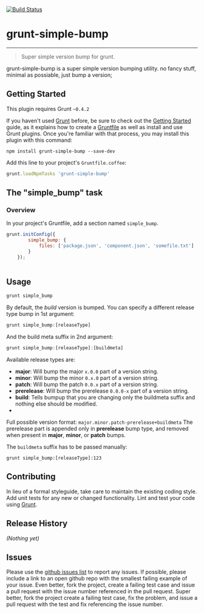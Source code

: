 [![Build Status](https://travis-ci.org/xl8/grunt-simple-bump.png?branch=master)](https://travis-ci.org/xl8/grunt-simple-bump)

# grunt-simple-bump
-------------------------------

> Super simple version bump for grunt.

grunt-simple-bump is a super simple version bumping utility. no fancy stuff, minimal as possiable, just bump a version;


## Getting Started
This plugin requires Grunt `~0.4.2`

If you haven't used [Grunt](http://gruntjs.com/) before, be sure to check out the [Getting Started](http://gruntjs.com/getting-started) guide, as it explains how to create a [Gruntfile](http://gruntjs.com/sample-gruntfile) as well as install and use Grunt plugins. Once you're familiar with that process, you may install this plugin with this command:

```shell
npm install grunt-simple-bump --save-dev
```

Add this line to your project's `Gruntfile.coffee`:

```js
grunt.loadNpmTasks 'grunt-simple-bump'
```

## The "simple_bump" task

### Overview
In your project's Gruntfile, add a section named `simple_bump`.

```js
grunt.initConfig({
        simple_bump: {
            files: ['package.json', 'component.json', 'somefile.txt']
        }
    });
    
```

## Usage

```js
grunt simple_bump
```
By default, the *build* version is bumped.
You can specify a different release type bump in 1st argument:
```js
grunt simple_bump:[releaseType]
```
And the build meta suffix in 2nd argument:
```js
grunt simple_bump:[releaseType]:[buildmeta]
```
Available release types are:

- **major**: Will bump the major `x.0.0` part of a version string.
- **minor**: Will bump the minor `0.x.0` part of a version string.
- **patch**: Will bump the patch `0.0.x` part of a version string.
- **prerelease**: Will bump the prerelease `0.0.0-x` part of a version string.
- **build**: Tells bumpup that you are changing only the buildmeta suffix and nothing else should be modified.
- 
Full possible version format: `major.minor.patch-prerelease+buildmeta`
The prerelease part is appended only in **prerelease** bump type, and removed when present in **major**, **minor**, or **patch** bumps.

The `buildmeta` suffix has to be passed manually:
```shell
grunt simple_bump:[releaseType]:123
```

## Contributing
In lieu of a formal styleguide, take care to maintain the existing coding style. Add unit tests for any new or changed functionality. Lint and test your code using [Grunt](http://gruntjs.com/).

## Release History
_(Nothing yet)_

## Issues
Please use the [github issues list](https://github.com/xl8/grunt-coffeelinter/issues) to report any issues. If possible, please include a link to an open github repo with the smallest failing example of your issue. Even better, fork the project, create a failing test case and issue a pull request with the issue number referenced in the pull request. Super better, fork the project create a failing test case, fix the problem, and issue a pull request with the test and fix referencing the issue number. 
